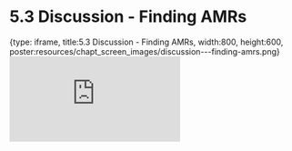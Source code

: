# 5.3 Discussion - Finding AMRs
 
{type: iframe, title:5.3 Discussion - Finding AMRs, width:800, height:600, poster:resources/chapt_screen_images/discussion---finding-amrs.png}
![](https://vgaysin1.github.io/CURE-MicrobialMysteries-test/discussion---finding-amrs.html)
 

 

